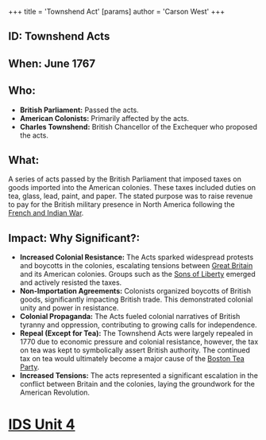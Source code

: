 +++
 title = 'Townshend Act'
[params]
	author = 'Carson West'
+++
## ID: Townshend Acts

## When: June 1767

## Who:
* **British Parliament:**  Passed the acts.
* **American Colonists:** Primarily affected by the acts.  
* **Charles Townshend:**  British Chancellor of the Exchequer who proposed the acts.

## What: 
A series of acts passed by the British Parliament that imposed taxes on goods imported into the American colonies.  These taxes included duties on tea, glass, lead, paint, and paper.  The stated purpose was to raise revenue to pay for the British military presence in North America following the [French and Indian War](./../french-and-indian-war/).

## Impact: Why Significant?:
* **Increased Colonial Resistance:** The Acts sparked widespread protests and boycotts in the colonies, escalating tensions between [Great Britain](./../great-britain/) and its American colonies.  Groups such as the [Sons of Liberty](./../sons-of-liberty/) emerged and actively resisted the taxes.
* **Non-Importation Agreements:** Colonists organized boycotts of British goods, significantly impacting British trade.  This demonstrated colonial unity and power in resistance.
* **Colonial Propaganda:** The Acts fueled colonial narratives of British tyranny and oppression, contributing to growing calls for independence.
* **Repeal (Except for Tea):**  The Townshend Acts were largely repealed in 1770 due to economic pressure and colonial resistance, however, the tax on tea was kept to symbolically assert British authority.  The continued tax on tea would ultimately become a major cause of the [Boston Tea Party](./../boston-tea-party/).
* **Increased Tensions:** The acts represented a significant escalation in the conflict between Britain and the colonies, laying the groundwork for the American Revolution.

# [IDS Unit 4](./../ids-unit-4/)
